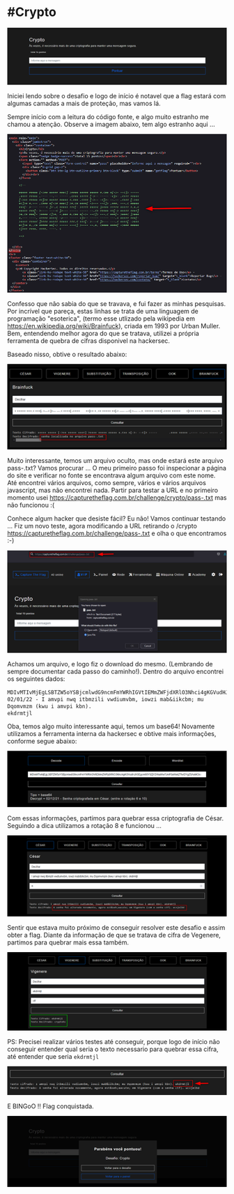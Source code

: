  # #Crypto

![screenshot](/challenges/easy/crypto/img/challenge.png)

Iniciei lendo sobre o desafio e logo de início é notavel que a flag estará com algumas camadas a mais de proteção, mas vamos lá.

Sempre início com a leitura do código fonte, e algo muito estranho me chamou a atenção. Observe a imagem abaixo, tem algo estranho aqui ...

 ![screenshot](/challenges/easy/crypto/img/code_review.png)

Confesso que não sabia do que se travava, e fui fazer as minhas pesquisas. Por incrível que pareça, estas linhas se trata de uma linguagem de programação "esoterica", (termo esse utlizado pela wikipedia em https://en.wikipedia.org/wiki/Brainfuck), criada em 1993 por Urban Muller.
Bem, entendendo melhor agora do que se tratava, utilizei a própria ferramenta de quebra de cifras disponivel na hackersec.

Baseado nisso, obtive o resultado abaixo:

![screenshot](/challenges/easy/crypto/img/brainfuck.png)

Muito interessante, temos um arquivo oculto, mas onde estará este arquivo pass-.txt? Vamos procurar ...
O meu primeiro passo foi inspecionar a página do site e verificar no fonte se encontrava algum arquivo com este nome. Até encontrei vários arquivos, como sempre, vários e vários arquivos javascript, mas não encontrei nada.
Partir para testar a URL e no primeiro momento usei https://capturetheflag.com.br/challenge/crypto/pass-.txt mas não funcionou :(

Conhece algum hacker que desiste fácil? Eu não! Vamos continuar testando ... Fiz um novo teste, agora modificando a URL retirando o /crypto https://capturetheflag.com.br/challenge/pass-.txt e olha o que encontramos :-)

![screenshot](/challenges/easy/crypto/img/save_file.png)

Achamos um arquivo, e logo fiz o download do mesmo. (Lembrando de sempre documentar cada passo do caminho!).
Dentro do arquivo encontrei os seguintes dados:

```
MDIvMTIvMjEgLSBTZW5oYSBjcmlwdG9ncmFmYWRhIGVtIEMmZWFjdXRlO3Nhci4gKGVudHJlIGEgcm90YSZjY2VkaWw7JmF0aWxkZTtvIDYgZSAxMCk=
02/01/22 - I amvpi nwq itbmzili vwdiumvbm, iowzi mab&iikcbm; mu Dqomvmzm (kwu i amvpi kbn).
ekdrmtjl

```

Oba, temos algo muito interessante aqui, temos um base64! Novamente utilizamos a ferramenta interna da hackersec e obtive mais informações, conforme segue abaixo:

![screenshot](/challenges/easy/crypto/img/base64.png)

Com essas informações, partimos para quebrar essa criptografia de César. Seguindo a dica utilizamos a rotação 8 e funcionou ...

![screenshot](/challenges/easy/crypto/img/cesar.png)

Sentir que estava muito próximo de conseguir resolver este desafio e assim obter a flag.
Diante da informação de que se tratava de cifra de Vegenere, partimos para quebrar mais essa também.

![screenshot](/challenges/easy/crypto/img/vegenere.png)

PS: Precisei realizar vários testes até conseguir, porque logo de início não conseguir entender qual seria o texto necessario para quebrar essa cifra, até entender que seria ``` ekdrmtjl ```

![screenshot](/challenges/easy/crypto/img/key.png)

E BINGoO !! Flag conquistada.

![screenshot](/challenges/easy/crypto/img/flag.png)
